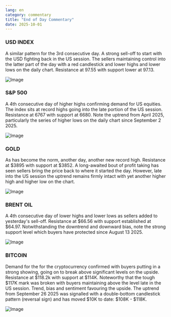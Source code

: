 ```yaml
---
lang: en
category: commentary
title: "End of Day Commentary"
date: 2025-10-01
---
```


### USD INDEX

A similar pattern for the 3rd consecutive day. A strong sell-off to start with the USD fighting back in the US session. The sellers maintaining control into the latter part of the day with a red candlestick and lower highs and lower lows on the daily chart. Resistance at 97.55 with support lower at 97.13. 

![Image](https://markleighedu.github.io/img/Oct-2025/01-Oct-2025/usdindex.jpg)

### S&P 500

A 4th consecutive day of higher highs confirming demand for US equities. The index sits at record highs going into the late portion of the US session. Resistance at 6767 with support at 6680. Note the uptrend from April 2025, particularly the series of higher lows on the daily chart since September 2 2025. 

![Image](https://markleighedu.github.io/img/Oct-2025/01-Oct-2025/sp500.jpg)

### GOLD

As has become the norm, another day, another new record high. Resistance at $3895 with support at $3852. A long-awaited bout of profit taking has seen sellers bring the price back to where it started the day. However, late into the US session the uptrend remains firmly intact with yet another higher high and higher low on the chart.

![Image](https://markleighedu.github.io/img/Oct-2025/01-Oct-2025/gold.jpg)

### BRENT OIL

A 4th consecutive day of lower highs and lower lows as sellers added to yesterday's sell-off. Resistance at $66.56 with support established at $64.97. Notwithstanding the downtrend and downward bias, note the strong support level which buyers have protected since August 13 2025. 

![Image](https://markleighedu.github.io/img/Oct-2025/01-Oct-2025/brentoil.jpg)

### BITCOIN

Demand for the for the cryptocurrency confirmed with buyers putting in a strong showing, going on to break above significant levels on the upside. Resistance at $118.2k with support at $114K. Noteworthy that the tough $117K mark was broken with buyers maintaining above the level late in the US session. Trend, bias and sentiment favouring the upside. The uptrend from September 26 2025 was signalled with a double-bottom candlestick pattern (reversal sign) and has moved $10K to date: $108K - $118K. 

![Image](https://markleighedu.github.io/img/Oct-2025/01-Oct-2025/bitcoin.jpg)

